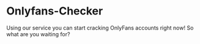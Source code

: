 # Onlyfans-Checker
Using our service you can start cracking OnlyFans accounts right now! So what are you waiting for?
